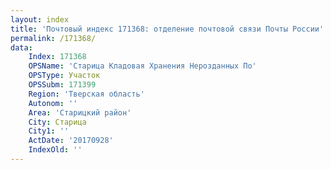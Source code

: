 ```yaml
---
layout: index
title: 'Почтовый индекс 171368: отделение почтовой связи Почты России'
permalink: /171368/
data:
    Index: 171368
    OPSName: 'Старица Кладовая Хранения Нерозданных По'
    OPSType: Участок
    OPSSubm: 171399
    Region: 'Тверская область'
    Autonom: ''
    Area: 'Старицкий район'
    City: Старица
    City1: ''
    ActDate: '20170928'
    IndexOld: ''
---
```

